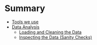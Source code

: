 # Summary

* [Tools we use](tools_we_use/README.md)
* [Data Analysis](data_analysis/README.md)
   * [Loading and Cleaning the Data](data_analysis/article_1.md)
   * [Inspecting the Data (Sanity Checks)](data_analysis/inspecting_the_data_sanity_checks.md)


